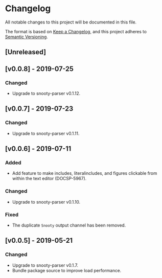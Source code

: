 # Changelog
All notable changes to this project will be documented in this file.

The format is based on [Keep a Changelog](https://keepachangelog.com/en/1.0.0/),
and this project adheres to [Semantic Versioning](https://semver.org/spec/v2.0.0.html).

## [Unreleased]

## [v0.0.8] - 2019-07-25

### Changed

- Upgrade to snooty-parser v0.1.12.

## [v0.0.7] - 2019-07-23

### Changed

- Upgrade to snooty-parser v0.1.11.

## [v0.0.6] - 2019-07-11

### Added

- Add feature to make includes, literalincludes, and figures clickable from within the text editor (DOCSP-5967).

### Changed

- Upgrade to snooty-parser v0.1.10.

### Fixed

- The duplicate `Snooty` output channel has been removed.

## [v0.0.5] - 2019-05-21

### Changed

- Upgrade to snooty-parser v0.1.7.
- Bundle package source to improve load performance.
